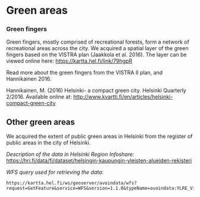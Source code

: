 # Green areas


### Green fingers

Green fingers, mostly comprised of recreational forests, form a network of recreational areas across the city.
We acquired a spatial layer of the green fingers based on the VISTRA plan (Jaakkola et al. 2016). The layer can be viewed online here:
 https://kartta.hel.fi/link/79hgpR 

Read more about the green fingers from the VISTRA II plan, and Hannikainen 2016.

Hannikainen, M. (2016) Helsinki- a compact green city. Helsinki Quarterly 2/2016. Available online at:
http://www.kvartti.fi/en/articles/helsinki-compact-green-city

## Other green areas

We acquired the extent of public green areas in Helsinki from the register of public areas in the city of Helsinki.

*Description of the data in Helsinki Region Infoshare:*
https://hri.fi/data/fi/dataset/helsingin-kaupungin-yleisten-alueiden-rekisteri

*WFS query used for retrieving the data:*
```
https://kartta.hel.fi/ws/geoserver/avoindata/wfs?request=GetFeature&service=WFS&version=1.1.0&typeName=avoindata:YLRE_Viheralue_alue&outputFormat=kml
```
